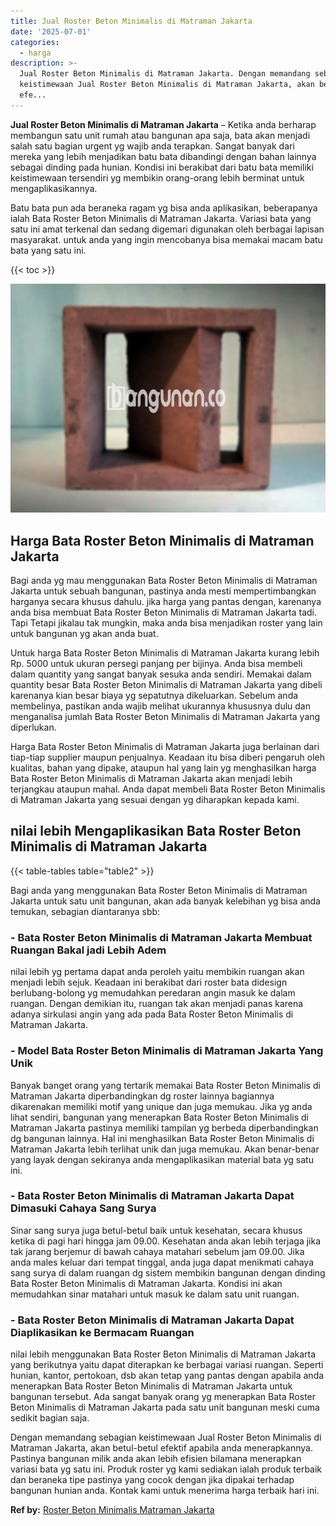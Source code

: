 ```yaml
---
title: Jual Roster Beton Minimalis di Matraman Jakarta
date: '2025-07-01'
categories:
  - harga
description: >-
  Jual Roster Beton Minimalis di Matraman Jakarta. Dengan memandang sebagian
  keistimewaan Jual Roster Beton Minimalis di Matraman Jakarta, akan betul-betul
  efe...
---
```


**Jual Roster Beton Minimalis di Matraman Jakarta** – Ketika anda berharap membangun satu unit rumah atau bangunan apa saja, bata akan menjadi salah satu bagian urgent yg wajib anda terapkan. Sangat banyak dari mereka yang lebih menjadikan batu bata dibandingi dengan bahan lainnya sebagai dinding pada hunian. Kondisi ini berakibat dari batu bata memiliki keistimewaan tersendiri yg membikin orang-orang lebih berminat untuk mengaplikasikannya.

Batu bata pun ada beraneka ragam yg bisa anda aplikasikan, beberapanya ialah Bata Roster Beton Minimalis di Matraman Jakarta. Variasi bata yang satu ini amat terkenal dan sedang digemari digunakan oleh berbagai lapisan masyarakat. untuk anda yang ingin mencobanya bisa memakai macam batu bata yang satu ini.

{{< toc >}}

![Jual Roster Beton Minimalis di Matraman Jakarta](/images/bata-roster-minimalis-38.png)

## Harga Bata Roster Beton Minimalis di Matraman Jakarta

Bagi anda yg mau menggunakan Bata Roster Beton Minimalis di Matraman Jakarta untuk sebuah bangunan, pastinya anda mesti mempertimbangkan harganya secara khusus dahulu. jika harga yang pantas dengan, karenanya anda bisa membuat Bata Roster Beton Minimalis di Matraman Jakarta tadi. Tapi Tetapi jikalau tak mungkin, maka anda bisa menjadikan roster yang lain untuk bangunan yg akan anda buat.

Untuk harga Bata Roster Beton Minimalis di Matraman Jakarta kurang lebih Rp. 5000 untuk ukuran persegi panjang per bijinya. Anda bisa membeli dalam quantity yang sangat banyak sesuka anda sendiri. Memakai dalam quantity besar Bata Roster Beton Minimalis di Matraman Jakarta yang dibeli karenanya kian besar biaya yg sepatutnya dikeluarkan. Sebelum anda membelinya, pastikan anda wajib melihat ukurannya khususnya dulu dan menganalisa jumlah Bata Roster Beton Minimalis di Matraman Jakarta yang diperlukan.

Harga Bata Roster Beton Minimalis di Matraman Jakarta juga berlainan dari tiap-tiap supplier maupun penjualnya. Keadaan itu bisa diberi pengaruh oleh kualitas, bahan yang dipake, ataupun hal yang lain yg menghasilkan harga Bata Roster Beton Minimalis di Matraman Jakarta akan menjadi lebih terjangkau ataupun mahal. Anda dapat membeli Bata Roster Beton Minimalis di Matraman Jakarta yang sesuai dengan yg diharapkan kepada kami.

## nilai lebih Mengaplikasikan Bata Roster Beton Minimalis di Matraman Jakarta

{{< table-tables table="table2" >}}

Bagi anda yang menggunakan Bata Roster Beton Minimalis di Matraman Jakarta untuk satu unit bangunan, akan ada banyak kelebihan yg bisa anda temukan, sebagian diantaranya sbb:

### \- Bata Roster Beton Minimalis di Matraman Jakarta Membuat Ruangan Bakal jadi Lebih Adem

nilai lebih yg pertama dapat anda peroleh yaitu membikin ruangan akan menjadi lebih sejuk. Keadaan ini berakibat dari roster bata didesign berlubang-bolong yg memudahkan peredaran angin masuk ke dalam ruangan. Dengan demikian itu, ruangan tak akan menjadi panas karena adanya sirkulasi angin yang ada pada Bata Roster Beton Minimalis di Matraman Jakarta.

### \- Model Bata Roster Beton Minimalis di Matraman Jakarta Yang Unik

Banyak banget orang yang tertarik memakai Bata Roster Beton Minimalis di Matraman Jakarta diperbandingkan dg roster lainnya bagiannya dikarenakan memiliki motif yang unique dan juga memukau. Jika yg anda lihat sendiri, bangunan yang menerapkan Bata Roster Beton Minimalis di Matraman Jakarta pastinya memiliki tampilan yg berbeda diperbandingkan dg bangunan lainnya. Hal ini menghasilkan Bata Roster Beton Minimalis di Matraman Jakarta lebih terlihat unik dan juga memukau. Akan benar-benar yang layak dengan sekiranya anda mengaplikasikan material bata yg satu ini.

### \- Bata Roster Beton Minimalis di Matraman Jakarta Dapat Dimasuki Cahaya Sang Surya

Sinar sang surya juga betul-betul baik untuk kesehatan, secara khusus ketika di pagi hari hingga jam 09.00. Kesehatan anda akan lebih terjaga jika tak jarang berjemur di bawah cahaya matahari sebelum jam 09.00. Jika anda males keluar dari tempat tinggal, anda juga dapat menikmati cahaya sang surya di dalam ruangan dg sistem membikin bangunan dengan dinding Bata Roster Beton Minimalis di Matraman Jakarta. Kondisi ini akan memudahkan sinar matahari untuk masuk ke dalam satu unit ruangan.

### \- Bata Roster Beton Minimalis di Matraman Jakarta Dapat Diaplikasikan ke Bermacam Ruangan

nilai lebih menggunakan Bata Roster Beton Minimalis di Matraman Jakarta yang berikutnya yaitu dapat diterapkan ke berbagai variasi ruangan. Seperti hunian, kantor, pertokoan, dsb akan tetap yang pantas dengan apabila anda menerapkan Bata Roster Beton Minimalis di Matraman Jakarta untuk bangunan tersebut. Ada sangat banyak orang yg menerapkan Bata Roster Beton Minimalis di Matraman Jakarta pada satu unit bangunan meski cuma sedikit bagian saja.

Dengan memandang sebagian keistimewaan Jual Roster Beton Minimalis di Matraman Jakarta, akan betul-betul efektif apabila anda menerapkannya. Pastinya bangunan milik anda akan lebih efisien bilamana menerapkan variasi bata yg satu ini. Produk roster yg kami sediakan ialah produk terbaik dan beraneka tipe pastinya yang cocok dengan jika dipakai terhadap bangunan hunian anda. Kontak kami untuk menerima harga terbaik hari ini.

**Ref by:** [Roster Beton Minimalis Matraman Jakarta](https://id.wikipedia.org/wiki/Roster)
